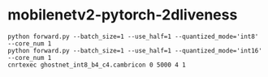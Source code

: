 # mobilenetv2-pytorch-2dliveness
```shell
python forward.py --batch_size=1 --use_half=1 --quantized_mode='int8' --core_num 1
python forward.py --batch_size=1 --use_half=1 --quantized_mode='int16' --core_num 1
cnrtexec ghostnet_int8_b4_c4.cambricon 0 5000 4 1
```
